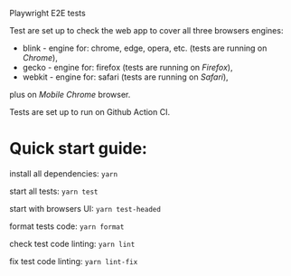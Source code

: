 Playwright E2E tests

Test are set up to check the web app to cover all three browsers engines:
- blink - engine for: chrome, edge, opera, etc. (tests are running on *Chrome*),
- gecko - engine for: firefox (tests are running on *Firefox*),
- webkit - engine for: safari (tests are running on *Safari*),

plus on *Mobile Chrome* browser.

Tests are set up to run on Github Action CI.

# Quick start guide:
install all dependencies:
`yarn`

start all tests:
`yarn test`

start with browsers UI:
`yarn test-headed`

format tests code:
`yarn format`

check test code linting:
`yarn lint`

fix test code linting:
`yarn lint-fix`
